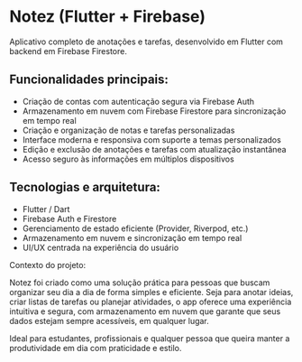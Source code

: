 # Notez (Flutter + Firebase)

Aplicativo completo de anotações e tarefas, desenvolvido em Flutter com backend em Firebase Firestore.

## Funcionalidades principais:
- Criação de contas com autenticação segura via Firebase Auth
- Armazenamento em nuvem com Firebase Firestore para sincronização em tempo real
- Criação e organização de notas e tarefas personalizadas
- Interface moderna e responsiva com suporte a temas personalizados
- Edição e exclusão de anotações e tarefas com atualização instantânea
- Acesso seguro às informações em múltiplos dispositivos

## Tecnologias e arquitetura:
- Flutter / Dart
- Firebase Auth e Firestore
- Gerenciamento de estado eficiente (Provider, Riverpod, etc.)
- Armazenamento em nuvem e sincronização em tempo real
- UI/UX centrada na experiência do usuário

Contexto do projeto:

Notez foi criado como uma solução prática para pessoas que buscam organizar seu dia a dia de forma simples e eficiente. Seja para anotar ideias, criar listas de tarefas ou planejar atividades, o app oferece uma experiência intuitiva e segura, com armazenamento em nuvem que garante que seus dados estejam sempre acessíveis, em qualquer lugar.

Ideal para estudantes, profissionais e qualquer pessoa que queira manter a produtividade em dia com praticidade e estilo.
